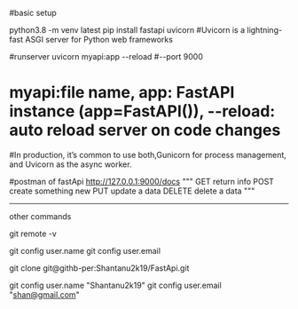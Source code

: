 #basic setup 

python3.8 -m venv latest
pip install fastapi uvicorn
#Uvicorn is a lightning-fast ASGI server for Python web frameworks

#runserver
uvicorn myapi:app --reload #--port 9000
# myapi:file name, app: FastAPI instance (app=FastAPI()), --reload: auto reload server on code changes 
#In production, it’s common to use both,Gunicorn for process management, and Uvicorn as the async worker.

#postman of fastApi 
http://127.0.0.1:9000/docs
"""
GET return info
POST create something new 
PUT update a data 
DELETE delete a data 
"""


---------------------------------------------
other commands 

git remote -v

git config user.name
git config user.email

git clone git@githb-per:Shantanu2k19/FastApi.git

git config user.name "Shantanu2k19"
git config user.email "shan@gmail.com"